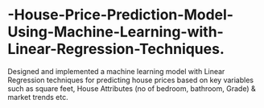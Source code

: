 # -House-Price-Prediction-Model-Using-Machine-Learning-with-Linear-Regression-Techniques.

 Designed and implemented a machine learning model with Linear Regression techniques for predicting house prices based on key variables such as square feet, House Attributes (no of  bedroom, bathroom, Grade) & market trends etc.      
